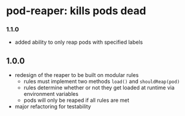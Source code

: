 # pod-reaper: kills pods dead

### 1.1.0
- added ability to only reap pods with specified labels

## 1.0.0
- redesign of the reaper to be built on modular rules
    - rules must implement two methods `load()` and `shouldReap(pod)`
    - rules determine whether or not they get loaded at runtime via environment variables
    - pods will only be reaped if all rules are met
- major refactoring for testability
